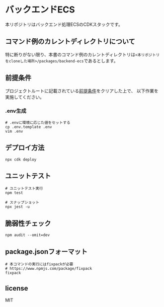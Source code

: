 # バックエンドECS

本リポジトリはバックエンド処理ECSのCDKスタックです。

## コマンド例のカレントディレクトリについて

特に断りがない限り、本書のコマンド例のカレントディレクトリは`<本リポジトリをcloneした場所>/packages/backend-ecs`であるとします。

## 前提条件

プロジェクトルートに記載されている[前提条件](../../Readme.md#pre-required)をクリアした上で、
以下作業を実施してください。

### .env生成

```shell
# .envに環境に応じた値をセットする
cp .env.template .env
vim .env
```

## デプロイ方法

```shell
npx cdk deploy
```

## ユニットテスト

```shell
# ユニットテスト実行
npm test

# スナップショット
npx jest -u
```

## 脆弱性チェック

```shell
npm audit --omit=dev
```

## package.jsonフォーマット

```shell
# 本コマンドの実行にはfixpackが必要
# https://www.npmjs.com/package/fixpack
fixpack
```

## license

MIT

